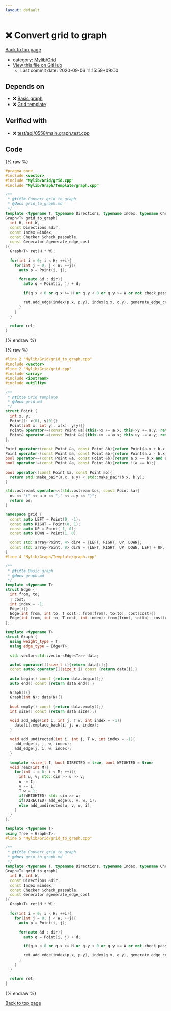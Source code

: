```yaml
---
layout: default
---
```


<!-- mathjax config similar to math.stackexchange -->
<script type="text/javascript" async
  src="https://cdnjs.cloudflare.com/ajax/libs/mathjax/2.7.5/MathJax.js?config=TeX-MML-AM_CHTML">
</script>
<script type="text/x-mathjax-config">
  MathJax.Hub.Config({
    TeX: { equationNumbers: { autoNumber: "AMS" }},
    tex2jax: {
      inlineMath: [ ['$','$'] ],
      processEscapes: true
    },
    "HTML-CSS": { matchFontHeight: false },
    displayAlign: "left",
    displayIndent: "2em"
  });
</script>

<script type="text/javascript" src="https://cdnjs.cloudflare.com/ajax/libs/jquery/3.4.1/jquery.min.js"></script>
<script src="https://cdn.jsdelivr.net/npm/jquery-balloon-js@1.1.2/jquery.balloon.min.js" integrity="sha256-ZEYs9VrgAeNuPvs15E39OsyOJaIkXEEt10fzxJ20+2I=" crossorigin="anonymous"></script>
<script type="text/javascript" src="../../../assets/js/copy-button.js"></script>
<link rel="stylesheet" href="../../../assets/css/copy-button.css" />


# :x: Convert grid to graph

<a href="../../../index.html">Back to top page</a>

* category: <a href="../../../index.html#437b04c37f52e5b35f1d2c24c546c491">Mylib/Grid</a>
* <a href="{{ site.github.repository_url }}/blob/master/Mylib/Grid/grid_to_graph.cpp">View this file on GitHub</a>
    - Last commit date: 2020-09-06 11:15:59+09:00




## Depends on

* :x: <a href="../Graph/Template/graph.cpp.html">Basic graph</a>
* :x: <a href="grid.cpp.html">Grid template</a>


## Verified with

* :x: <a href="../../../verify/test/aoj/0558/main.graph.test.cpp.html">test/aoj/0558/main.graph.test.cpp</a>


## Code

<a id="unbundled"></a>
{% raw %}
```cpp
#pragma once
#include <vector>
#include "Mylib/Grid/grid.cpp"
#include "Mylib/Graph/Template/graph.cpp"

/**
 * @title Convert grid to graph
 * @docs grid_to_graph.md
 */
template <typename T, typename Directions, typename Index, typename Checker, typename Generator>
Graph<T> grid_to_graph(
  int H, int W,
  const Directions &dir,
  const Index &index,
  const Checker &check_passable,
  const Generator &generate_edge_cost
){
  Graph<T> ret(H * W);

  for(int i = 0; i < H; ++i){
    for(int j = 0; j < W; ++j){
      auto p = Point(i, j);

      for(auto &d : dir){
        auto q = Point(i, j) + d;

        if(q.x < 0 or q.x >= H or q.y < 0 or q.y >= W or not check_passable(p, q)) continue;

        ret.add_edge(index(p.x, p.y), index(q.x, q.y), generate_edge_cost(p, q));
      }
    }
  }

  return ret;
}

```
{% endraw %}

<a id="bundled"></a>
{% raw %}
```cpp
#line 2 "Mylib/Grid/grid_to_graph.cpp"
#include <vector>
#line 2 "Mylib/Grid/grid.cpp"
#include <array>
#include <iostream>
#include <utility>

/**
 * @title Grid template
 * @docs grid.md
 */
struct Point {
  int x, y;
  Point(): x(0), y(0){}
  Point(int x, int y): x(x), y(y){}
  Point& operator+=(const Point &a){this->x += a.x; this->y += a.y; return *this;}
  Point& operator-=(const Point &a){this->x -= a.x; this->y -= a.y; return *this;}
};

Point operator+(const Point &a, const Point &b){return Point(a.x + b.x, a.y + b.y);}
Point operator-(const Point &a, const Point &b){return Point(a.x - b.x, a.y - b.y);}
bool operator==(const Point &a, const Point &b){return a.x == b.x and a.y == b.y;}
bool operator!=(const Point &a, const Point &b){return !(a == b);}

bool operator<(const Point &a, const Point &b){
  return std::make_pair(a.x, a.y) < std::make_pair(b.x, b.y);
}

std::ostream& operator<<(std::ostream &os, const Point &a){
  os << "(" << a.x << "," << a.y << ")";
  return os;
}

namespace grid {
  const auto LEFT = Point(0, -1);
  const auto RIGHT = Point(0, 1);
  const auto UP = Point(-1, 0);
  const auto DOWN = Point(1, 0);

  const std::array<Point, 4> dir4 = {LEFT, RIGHT, UP, DOWN};
  const std::array<Point, 8> dir8 = {LEFT, RIGHT, UP, DOWN, LEFT + UP, LEFT + DOWN, RIGHT + UP, RIGHT + DOWN};
}
#line 4 "Mylib/Graph/Template/graph.cpp"

/**
 * @title Basic graph
 * @docs graph.md
 */
template <typename T>
struct Edge {
  int from, to;
  T cost;
  int index = -1;
  Edge(){}
  Edge(int from, int to, T cost): from(from), to(to), cost(cost){}
  Edge(int from, int to, T cost, int index): from(from), to(to), cost(cost), index(index){}
};

template <typename T>
struct Graph {
  using weight_type = T;
  using edge_type = Edge<T>;

  std::vector<std::vector<Edge<T>>> data;

  auto& operator[](size_t i){return data[i];}
  const auto& operator[](size_t i) const {return data[i];}

  auto begin() const {return data.begin();}
  auto end() const {return data.end();}

  Graph(){}
  Graph(int N): data(N){}

  bool empty() const {return data.empty();}
  int size() const {return data.size();}

  void add_edge(int i, int j, T w, int index = -1){
    data[i].emplace_back(i, j, w, index);
  }

  void add_undirected(int i, int j, T w, int index = -1){
    add_edge(i, j, w, index);
    add_edge(j, i, w, index);
  }

  template <size_t I, bool DIRECTED = true, bool WEIGHTED = true>
  void read(int M){
    for(int i = 0; i < M; ++i){
      int u, v; std::cin >> u >> v;
      u -= I;
      v -= I;
      T w = 1;
      if(WEIGHTED) std::cin >> w;
      if(DIRECTED) add_edge(u, v, w, i);
      else add_undirected(u, v, w, i);
    }
  }
};

template <typename T>
using Tree = Graph<T>;
#line 5 "Mylib/Grid/grid_to_graph.cpp"

/**
 * @title Convert grid to graph
 * @docs grid_to_graph.md
 */
template <typename T, typename Directions, typename Index, typename Checker, typename Generator>
Graph<T> grid_to_graph(
  int H, int W,
  const Directions &dir,
  const Index &index,
  const Checker &check_passable,
  const Generator &generate_edge_cost
){
  Graph<T> ret(H * W);

  for(int i = 0; i < H; ++i){
    for(int j = 0; j < W; ++j){
      auto p = Point(i, j);

      for(auto &d : dir){
        auto q = Point(i, j) + d;

        if(q.x < 0 or q.x >= H or q.y < 0 or q.y >= W or not check_passable(p, q)) continue;

        ret.add_edge(index(p.x, p.y), index(q.x, q.y), generate_edge_cost(p, q));
      }
    }
  }

  return ret;
}

```
{% endraw %}

<a href="../../../index.html">Back to top page</a>

